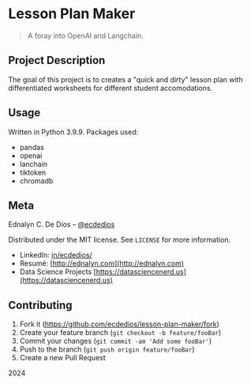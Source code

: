 # Lesson Plan Maker

> A foray into OpenAI and Langchain.

## Project Description

The goal of this project is to creates a "quick and dirty" lesson plan with differentiated worksheets for different student accomodations.

## Usage

Written in Python 3.9.9. Packages used:

- pandas
- openai
- lanchain
- tiktoken
- chromadb

## Meta

Ednalyn C. De Dios – [@ecdedios](https://github.com/ecdedios)

Distributed under the MIT license. See `LICENSE` for more information.

- LinkedIn: [in/ecdedios/](https://www.linkedin.com/in/ecdedios/)
- Resumé: [http://ednalyn.com](http://ednalyn.com)
- Data Science Projects [https://datasciencenerd.us](https://datasciencenerd.us)

## Contributing

1. Fork it (<https://github.com/ecdedios/lesson-plan-maker/fork>)
2. Create your feature branch (`git checkout -b feature/fooBar`)
3. Commit your changes (`git commit -am 'Add some fooBar'`)
4. Push to the branch (`git push origin feature/fooBar`)
5. Create a new Pull Request

2024

